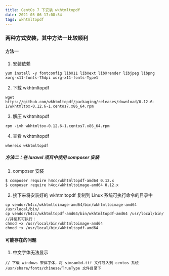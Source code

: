 ```yaml
---
title: CentOs 7 下安装 wkhtmltopdf
date: 2021-05-06 17:08:54
tags: wkhtmltopdf
---
```


### 两种方式安装，其中方法一比较顺利

#### 方法一
1. 安装依赖
```
yum install -y fontconfig libX11 libXext libXrender libjpeg libpng xorg-x11-fonts-75dpi xorg-x11-fonts-Type1
```
2. 下载 wkhtmltopdf
```
wget https://github.com/wkhtmltopdf/packaging/releases/download/0.12.6-1/wkhtmltox-0.12.6-1.centos7.x86_64.rpm
```
3. 解压 wkhtmltopdf
```
rpm -ivh wkhtmltox-0.12.6-1.centos7.x86_64.rpm
```
4. 查看 wkhtmltopdf
```
whereis wkhtmltopdf
```

##### 方法二：在 laravel 项目中使用 composer 安装

1. composer 安装
```
$ composer require h4cc/wkhtmltopdf-amd64 0.12.x
$ composer require h4cc/wkhtmltoimage-amd64 0.12.x
```

2. 接下来将安装好的 wkhtmltopdf 复制到 Linux 系统可执行命令的目录中
```
cp vendor/h4cc/wkhtmltoimage-amd64/bin/wkhtmltoimage-amd64 /usr/local/bin/
cp vendor/h4cc/wkhtmltopdf-amd64/bin/wkhtmltopdf-amd64 /usr/local/bin/
//并使其可执行：
chmod +x /usr/local/bin/wkhtmltoimage-amd64 
chmod +x /usr/local/bin/wkhtmltopdf-amd64
```

#### 可能存在的问题
1. 中文字体无法显示
```
// 下载 windows 宋体字体，将 simsunbd.ttf 文件导入到 centos 系统 /usr/share/fonts/chinese/TrueType 文件目录下
```
